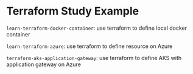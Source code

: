 # Terraform Study Example

`learn-terraform-docker-container`: use terraform to define local docker container

`learn-terraform-azure`: use terraform to define resource on Azure

`terraform-aks-application-gateway`: use terraform to define AKS with application gateway on Azure